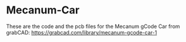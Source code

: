 # Mecanum-Car

These are the code and the pcb files for the Mecanum gCode Car from grabCAD: https://grabcad.com/library/mecanum-gcode-car-1
